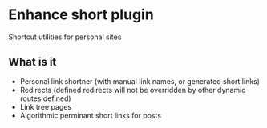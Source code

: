 # Enhance short plugin
Shortcut utilities for personal sites


## What is it
- Personal link shortner (with manual link names, or generated short links)
- Redirects (defined redirects will not be overridden by other dynamic routes defined)
- Link tree pages
- Algorithmic perminant short links for posts
 
